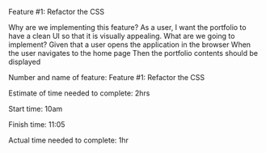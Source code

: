 Feature #1: Refactor the CSS

Why are we implementing this feature?
As a user, I want the portfolio to have a clean UI so that it is visually appealing.
What are we going to implement?
Given that a user opens the application in the browser
When the user navigates to the home page
Then the portfolio contents should be displayed

Number and name of feature: Feature #1: Refactor the CSS

Estimate of time needed to complete: 2hrs

Start time: 10am

Finish time: 11:05

Actual time needed to complete: 1hr